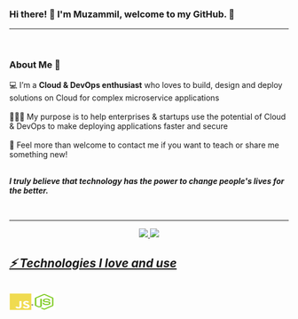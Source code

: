 <!--
**mhshamim/mhshamim** is a ✨ _special_ ✨ repository because its `README.md` (this file) appears on your GitHub profile.

Here are some ideas to get you started:

- 🔭 I’m currently working on ...
- 🌱 I’m currently learning ...
- 👯 I’m looking to collaborate on ...
- 🤔 I’m looking for help with ...
- 💬 Ask me about ...
- 📫 How to reach me:
- 😄 Pronouns: ...
- ⚡ Fun fact: ...

<a href="mailto:murilo.marques@vanhack.com">
	  <img align="left" width="26px" src="https://cdn.jsdelivr.net/npm/simple-icons@v3/icons/gmail.svg" />
	</a>

-->


### Hi there! 👋 I'm Muzammil, welcome to my GitHub. 🌱

<hr />
	

<br/>

### About Me 🚀
💻 I’m a **Cloud & DevOps enthusiast** who loves to build, design and deploy solutions on Cloud for complex microservice applications </br> </br>
👨🏼‍💻 My purpose is to help enterprises & startups use the potential of Cloud & DevOps to make deploying applications faster and secure  </br></br>
💬 Feel more than welcome to contact me if you want to teach or share me something new!</br></br>

 <b><i>I truly believe that technology has the power to change people's lives for the better. 

<br/>
<hr />
  
<div align="center">
  <a href="https://github.com/mhshamim">
  <img height="180em" src="https://github-readme-stats.vercel.app/api?username=mhshamim&show_icons=true&theme=gradient&include_all_commits=true&count_private=true"/>
  <img height="180em" src="https://github-readme-stats.vercel.app/api/top-langs/?username=mhshamim&layout=compact&langs_count=7&theme=gradient"/>
</div>
	
## ⚡ Technologies I love and use
  
<div style="display: inline_block"><br>
  <img align="center" alt="js" height="30" width="40" src="https://raw.githubusercontent.com/devicons/devicon/master/icons/javascript/javascript-plain.svg">
  <img align="center" alt="Node" height="30" width="40" src="https://raw.githubusercontent.com/devicons/devicon/master/icons/nodejs/nodejs-original.svg">
</div>
